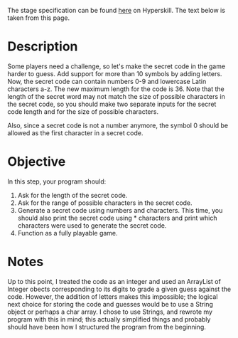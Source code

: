 The stage specification can be found [here](https://hyperskill.org/projects/53/stages/292/implement) on Hyperskill. The text below is taken from this page.

# Description

Some players need a challenge, so let's make the secret code in the game harder to guess. Add support for more than 10 symbols by adding letters. Now, the secret code can contain numbers 0-9 and lowercase Latin characters a-z. The new maximum length for the code is 36. Note that the length of the secret word may not match the size of possible characters in the secret code, so you should make two separate inputs for the secret code length and for the size of possible characters.

Also, since a secret code is not a number anymore, the symbol 0 should be allowed as the first character in a secret code.

# Objective

In this step, your program should:

1. Ask for the length of the secret code.
2. Ask for the range of possible characters in the secret code.
3. Generate a secret code using numbers and characters. This time, you should also print the secret code using * characters and print which characters were used to generate the secret code.
4. Function as a fully playable game.

# Notes

Up to this point, I treated the code as an integer and used an ArrayList of Integer obects corresponding to its digits to grade a given guess against the code. However, the addition of letters makes this impossible; the logical next choice for storing the code and guesses would be to use a String object or perhaps a char array. I chose to use Strings, and rewrote my program with this in mind; this actually simplified things and probably should have been how I structured the program from the beginning.
